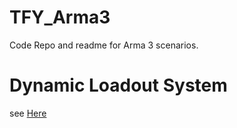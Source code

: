 # TFY_Arma3
Code Repo and readme for Arma 3 scenarios.

# Dynamic Loadout System
see [Here](https://github.com/zeiktuvai/TFY_DLS_Arma3)
